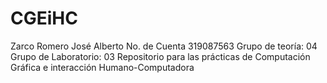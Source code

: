 # CGEiHC
Zarco Romero José Alberto
No. de Cuenta 319087563
Grupo de teoría: 04
Grupo de Laboratorio: 03
Repositorio para las prácticas de Computación Gráfica e interacción Humano-Computadora

